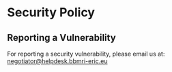 # Security Policy

## Reporting a Vulnerability

For reporting a security vulnerability, please email us at: <negotiator@helpdesk.bbmri-eric.eu>
